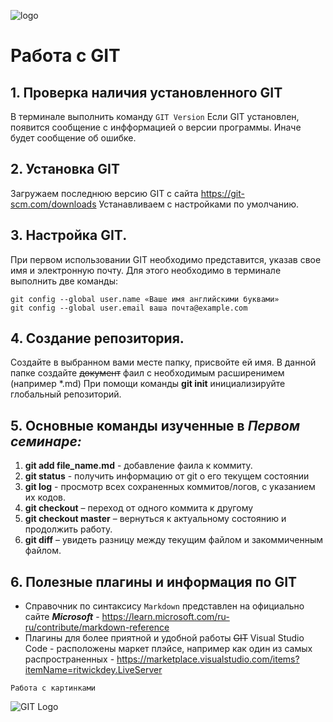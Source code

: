 ![logo](Git-Logo-1788C.png)
# Работа с GIT

## 1. Проверка наличия установленного GIT
В терминале выполнить команду `GIT Version`
Если GIT установлен, появится сообщение с инфформацией о версии программы.
Иначе будет сообщение об ошибке.
## 2. Установка GIT
Загружаем последнюю версию GIT с сайта https://git-scm.com/downloads
Устанавливаем с настройками по умолчанию.
## 3. Настройка GIT.
При первом использовании GIT необходимо представится, указав свое имя и электронную почту. Для этого необходимо в терминале выполнить две команды:
```
git config --global user.name «Ваше имя английскими буквами»
git config --global user.email ваша почта@example.com
```
## 4. Создание репозитория.
Создайте в выбранном вами месте папку, присвойте ей имя. В данной папке создайте ~~документ~~ фаил с необходимым расширенимем (например *.md)
При помощи команды **git init** инициализируйте глобальный репозиторий.
## 5. Основные команды изученные в ***Первом семинаре:***
1. **git add file_name.md** - добавление фаила к коммиту.
2. **git status** - получить информацию от git о его текущем состоянии
3. **git log** - просмотр всех сохраненных коммитов/логов, с указанием их кодов.
4. **git checkout** – переход от одного коммита к другому
5. **git checkout master** – вернуться к актуальному состоянию и продолжить работу.
6. **git diff** – увидеть разницу между текущим файлом и закоммиченным файлом.
## 6. Полезные плагины и информация по GIT
 * Справочник по синтаксису ```Markdown``` представлен на официально сайте ***Microsoft*** - https://learn.microsoft.com/ru-ru/contribute/markdown-reference
 * Плагины для более приятной и удобной работы ~~GIT~~ Visual Studio Code - расположены маркет плэйсе, например как один из самых распространенных - https://marketplace.visualstudio.com/items?itemName=ritwickdey.LiveServer
  
  ```Работа с картинками```

  ![GIT Logo](Git-Logo-1788C.png)
